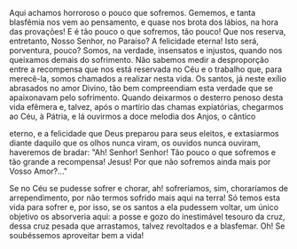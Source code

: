 
Aqui achamos horroroso o pouco que sofremos. Gememos, e tanta blasfêmia nos vem ao pensamento, e quase nos brota dos lábios, na hora das provações! E é tão pouco o que sofremos, tão pouco! Que nos reserva, entretanto, Nosso Senhor, no Paraíso? A felicidade eterna! Isto será, porventura, pouco? Somos, na verdade, insensatos e injustos, quando nos queixamos demais do sofrimento. Não sabemos medir a desproporção entre a recompensa que nos está reservada no Céu e o trabalho que, para merecê-la, somos chamados a realizar nesta vida. Os santos, já neste exílio abrasados no amor Divino, tão bem compreendiam esta verdade que se apaixonavam pelo sofrimento. Quando deixarmos o desterro penoso desta vida efêmera e, talvez, após o martírio das chamas expiatórias, chegarmos ao Céu, à Pátria, e lá ouvirmos a doce melodia dos Anjos, o cântico

eterno, e a felicidade que Deus preparou para seus eleitos, e extasiarmos diante daquilo que os olhos nunca viram, os ouvidos nunca ouviram, haveremos de bradar: "Ah! Senhor! Senhor! Tão pouco o que sofremos e tão grande a recompensa! Jesus! Por que não sofremos ainda mais por Vosso Amor?\..."

Se no Céu se pudesse sofrer e chorar, ah! sofreríamos, sim, choraríamos de arrependimento, por não termos sofrido mais aqui na terra! Só temos esta vida para sofrer e, por isso, se os santos a ela pudessem voltar, um único objetivo os absorveria aqui: a posse e gozo do inestimável tesouro da cruz, dessa cruz pesada que arrastamos, talvez revoltados e a blasfemar. Oh! Se soubéssemos aproveitar bem a vida!

